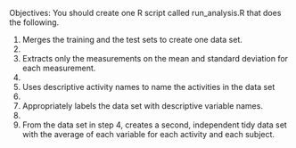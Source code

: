
Objectives:
You should create one R script called run_analysis.R that does the following. 

1. Merges the training and the test sets to create one data set.
2. 
2. Extracts only the measurements on the mean and standard deviation for each measurement. 
3. 
3. Uses descriptive activity names to name the activities in the data set
4. 
4. Appropriately labels the data set with descriptive variable names. 
5. 
5. From the data set in step 4, creates a second, independent tidy data set with the average of each variable for each activity and each subject.
